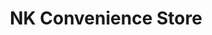 ---
title: "NK Convenience Store"
url: /london-borough-of-islington/nk-convenience-store/
shop: convenience
---